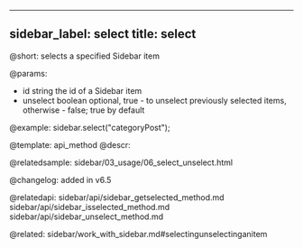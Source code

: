 
---
sidebar_label: select
title: select
---          

@short: selects a specified Sidebar item


@params:
- id    string      the id of a Sidebar item
- unselect  boolean     optional, true - to unselect previously selected items, otherwise - false; true by default



@example:
sidebar.select("categoryPost");


@template: api_method
@descr:

@relatedsample: sidebar/03_usage/06_select_unselect.html



@changelog: added in v6.5

@relatedapi: 
sidebar/api/sidebar_getselected_method.md
sidebar/api/sidebar_isselected_method.md
sidebar/api/sidebar_unselect_method.md

@related: sidebar/work_with_sidebar.md#selectingunselectinganitem
